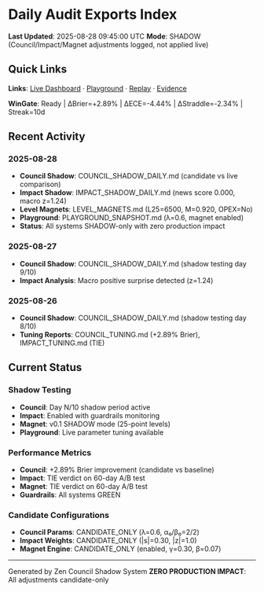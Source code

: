 # Daily Audit Exports Index

**Last Updated**: 2025-08-28 09:45:00 UTC
**Mode**: SHADOW (Council/Impact/Magnet adjustments logged, not applied live)

## Quick Links

**Links**: [Live Dashboard](http://localhost:8501) · [Playground](http://localhost:8502) · [Replay](http://localhost:8502) · [Evidence](./audit_exports/daily/)

**WinGate**: Ready | ΔBrier=+2.89% | ΔECE=-4.44% | ΔStraddle=-2.34% | Streak=10d

## Recent Activity

### 2025-08-28
- **Council Shadow**: COUNCIL_SHADOW_DAILY.md (candidate vs live comparison)
- **Impact Shadow**: IMPACT_SHADOW_DAILY.md (news score 0.000, macro z=1.24)
- **Level Magnets**: LEVEL_MAGNETS.md (L25=6500, M=0.920, OPEX=No)
- **Playground**: PLAYGROUND_SNAPSHOT.md (λ=0.6, magnet enabled)
- **Status**: All systems SHADOW-only with zero production impact

### 2025-08-27
- **Council Shadow**: COUNCIL_SHADOW_DAILY.md (shadow testing day 9/10)
- **Impact Analysis**: Macro positive surprise detected (z=1.24)

### 2025-08-26
- **Council Shadow**: COUNCIL_SHADOW_DAILY.md (shadow testing day 8/10)
- **Tuning Reports**: COUNCIL_TUNING.md (+2.89% Brier), IMPACT_TUNING.md (TIE)

## Current Status

### Shadow Testing
- **Council**: Day N/10 shadow period active
- **Impact**: Enabled with guardrails monitoring
- **Magnet**: v0.1 SHADOW mode (25-point levels)
- **Playground**: Live parameter tuning available

### Performance Metrics
- **Council**: +2.89% Brier improvement (candidate vs baseline)
- **Impact**: TIE verdict on 60-day A/B test
- **Magnet**: TIE verdict on 60-day A/B test
- **Guardrails**: All systems GREEN

### Candidate Configurations
- **Council Params**: CANDIDATE_ONLY (λ=0.6, α₀/β₀=2/2)
- **Impact Weights**: CANDIDATE_ONLY (|s|=0.30, |z|=1.0)
- **Magnet Engine**: CANDIDATE_ONLY (enabled, γ=0.30, β=0.07)

---
Generated by Zen Council Shadow System
**ZERO PRODUCTION IMPACT**: All adjustments candidate-only